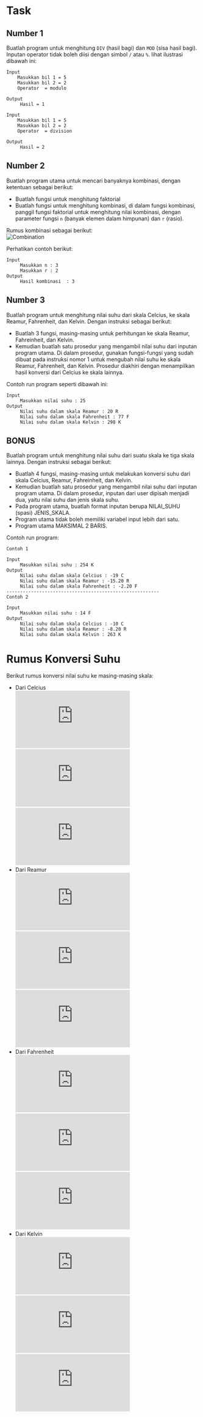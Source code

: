 # Task

## Number 1
Buatlah program untuk menghitung `DIV` (hasil bagi) dan `MOD` (sisa hasil bagi). Inputan operator tidak boleh diisi dengan simbol `/` atau `%`. lihat ilustrasi dibawah ini:
```
Input
    Masukkan bil 1 = 5
    Masukkan bil 2 = 2
    Operator  = modulo

Output 
     Hasil = 1	
```
```
Input
    Masukkan bil 1 = 5
    Masukkan bil 2 = 2
    Operator  = division

Output 
     Hasil = 2
```
## Number 2
Buatlah program utama untuk mencari banyaknya kombinasi, dengan ketentuan sebagai berikut:
* Buatlah fungsi untuk menghitung faktorial
* Buatlah fungsi untuk menghitung kombinasi, di dalam fungsi kombinasi, panggil fungsi faktorial untuk menghitung nilai kombinasi, dengan parameter fungsi `n` (banyak elemen dalam himpunan) dan `r` (rasio).  

Rumus kombinasi sebagai berikut:  
![Combination](http://rogercortesi.com/eqn/tempimagedir/eqn6502.png)  

Perhatikan contoh berikut:
```
Input
     Masukkan n : 3
     Masukkan r : 2
Output
     Hasil kombinasi  : 3    
```
## Number 3
Buatlah program untuk menghitung nilai suhu dari skala Celcius, ke skala Reamur, Fahrenheit, dan Kelvin. Dengan instruksi sebagai berikut:
* Buatlah 3 fungsi, masing-masing untuk perhitungan ke skala Reamur, Fahreinheit, dan Kelvin.
* Kemudian buatlah satu prosedur yang mengambil nilai suhu dari inputan program utama. Di dalam prosedur, gunakan fungsi-fungsi yang sudah dibuat pada instruksi nomor 1 untuk mengubah nilai suhu ke skala Reamur, Fahrenheit, dan Kelvin. Prosedur diakhiri dengan menampilkan hasil konversi dari Celcius ke skala lainnya.  

Contoh run program seperti dibawah ini:
```
Input
     Masukkan nilai suhu : 25
Output
     Nilai suhu dalam skala Reamur : 20 R
     Nilai suhu dalam skala Fahrenheit : 77 F
     Nilai suhu dalam skala Kelvin : 298 K
```
## BONUS
Buatlah program untuk menghitung nilai suhu dari suatu skala ke tiga skala lainnya. Dengan instruksi sebagai berikut:
* Buatlah 4 fungsi, masing-masing untuk melakukan konversi suhu dari skala Celcius, Reamur, Fahreinheit, dan Kelvin.
* Kemudian buatlah satu prosedur yang mengambil nilai suhu dari inputan program utama. Di dalam prosedur, inputan dari user dipisah menjadi dua, yaitu nilai suhu dan jenis skala suhu.
* Pada program utama, buatlah format inputan berupa NILAI_SUHU (spasi) JENIS_SKALA.
* Program utama tidak boleh memiliki variabel input lebih dari satu.
* Program utama MAKSIMAL 2 BARIS.

Contoh run program:
```
Contoh 1

Input
     Masukkan nilai suhu : 254 K
Output
     Nilai suhu dalam skala Celcius : -19 C
     Nilai suhu dalam skala Reamur : -15.20 R
     Nilai suhu dalam skala Fahrenheit : -2.20 F
--------------------------------------------------------
Contoh 2

Input
     Masukkan nilai suhu : 14 F
Output
     Nilai suhu dalam skala Celcius : -10 C
     Nilai suhu dalam skala Reamur : -8.20 R
     Nilai suhu dalam skala Kelvin : 263 K
```

# Rumus Konversi Suhu
Berikut rumus konversi nilai suhu ke masing-masing skala:
* Dari Celcius  
![CReamur](http://latex.codecogs.com/gif.latex?Reamur&space;=&space;(4/5)*Celcius)  
![CFahrenheit](http://latex.codecogs.com/gif.latex?Fahrenheit=(9/5)*Celcius&space;&plus;&space;32)  
![CKelvin](http://latex.codecogs.com/gif.latex?Kelvin=Celcius&plus;273)  
* Dari Reamur  
![RCelcius](http://www.sciweavers.org/tex2img.php?eq=Celcius%20%3D%20%285%2F4%29%2AReamur&bc=White&fc=Black&im=jpg&fs=12&ff=mathpazo&edit=0)  
![RFahrenheit](http://www.sciweavers.org/tex2img.php?eq=Fahrenheit%20%3D%20%289%2F4%29%2AReamur%20%2B%2032%0A&bc=White&fc=Black&im=jpg&fs=12&ff=mathpazo&edit=0)  
![RKelvin](http://www.sciweavers.org/tex2img.php?eq=Kelvin%20%3D%20Celcius%20%2B%20273%20%3D%20%285%2F4%29%2AReamur%20%2B%20273&bc=White&fc=Black&im=jpg&fs=12&ff=mathpazo&edit=0)
* Dari Fahrenheit  
![FCelcius](http://www.sciweavers.org/tex2img.php?eq=Celcius%20%3D%20%285%2F9%29%2A%28Fahrenheit-32%29&bc=White&fc=Black&im=jpg&fs=12&ff=mathpazo&edit=0)  
![FReamur](http://www.sciweavers.org/tex2img.php?eq=Reamur%20%3D%20%284%2F9%29%2A%28Fahrenheit-32%29%0A&bc=White&fc=Black&im=jpg&fs=12&ff=mathpazo&edit=0)  
![FKelvin](http://www.sciweavers.org/tex2img.php?eq=Kelvin%20%3D%20%285%2F9%29%2A%28Fahrenheit-32%29%20%2B%20273%0A&bc=White&fc=Black&im=jpg&fs=12&ff=mathpazo&edit=0)
* Dari Kelvin  
![KCelcius](http://www.sciweavers.org/tex2img.php?eq=Celcius%20%3D%20Kelvin-273&bc=White&fc=Black&im=jpg&fs=12&ff=mathpazo&edit=0)  
![KReamur](http://www.sciweavers.org/tex2img.php?eq=Reamur%20%3D%20%284%2F5%29%2A%28Kelvin-273%29%0A&bc=White&fc=Black&im=jpg&fs=12&ff=mathpazo&edit=0)  
![KFahrenheit](http://www.sciweavers.org/tex2img.php?eq=Fahrenheit%20%3D%20%289%2F5%29%2A%28Kelvin-273%29%20%2B%2032%0A&bc=White&fc=Black&im=jpg&fs=12&ff=mathpazo&edit=0)
